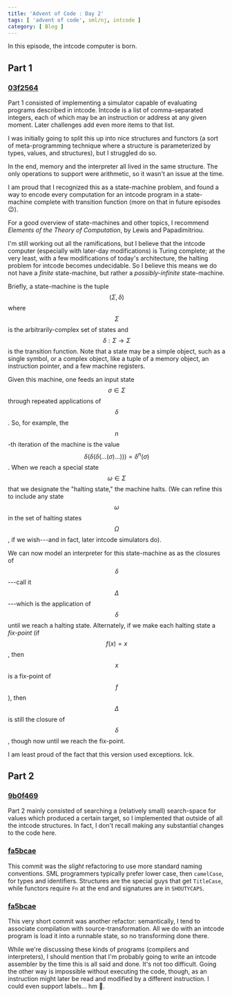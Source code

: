 ```yaml
---
title: 'Advent of Code : Day 2'
tags: [ 'advent of code', sml/nj, intcode ]
category: [ Blog ]
---
```


In this episode, the intcode computer is born.

## Part 1

### [03f2564](https://github.com/benknoble/advent2019/commit/03f256405838cdb75dccaea5f2db5c0f928f39bc)

Part 1 consisted of implementing a simulator capable of evaluating programs
described in intcode. Intcode is a list of comma-separated integers, each of
which may be an instruction or address at any given moment. Later challenges add
even more items to that list.

I was initially going to split this up into nice structures and functors (a
sort of meta-programming technique where a structure is parameterized by types,
values, and structures), but I struggled do so.

In the end, memory and the interpreter all lived in the same structure. The only
operations to support were arithmetic, so it wasn't an issue at the time.

I am proud that I recognized this as a state-machine problem, and found a way to
encode every computation for an intcode program in a state-machine complete with
transition function (more on that in future episodes :wink:).

For a good overview of state-machines and other topics, I recommend *Elements of
the Theory of Computation*, by Lewis and Papadimitriou.

I'm still working out all the ramifications, but I believe that the intcode
computer (especially with later-day modifications) is Turing complete; at the
very least, with a few modifications of today's architecture, the halting
problem for intcode becomes undecidable. So I believe this means we do not have
a *finite* state-machine, but rather a *possibly-infinite* state-machine.

Briefly, a state-machine is the tuple $$(\Sigma, \delta)$$ where $$\Sigma$$ is
the arbitrarily-complex set of states and $$\delta : \Sigma \to \Sigma$$ is the
transition function. Note that a state may be a simple object, such as a single
symbol, or a complex object, like a tuple of a memory object, an instruction
pointer, and a few machine registers.

Given this machine, one feeds an input state $$\sigma \in \Sigma$$ through
repeated applications of $$\delta$$. So, for example, the $$n$$-th iteration of
the machine is the value $$\delta(\delta(\delta(\dots(\sigma)\dots))) =
\delta^n(\sigma)$$. When we reach a special state $$\omega \in \Sigma$$ that we
designate the "halting state," the machine halts. (We can refine this to include
any state $$\omega$$ in the set of halting states $$\Omega$$, if we wish---and
in fact, later intcode simulators do).

We can now model an interpreter for this state-machine as as the closures of
$$\delta$$---call it $$\Delta$$---which is the application of $$\delta$$ until
we reach a halting state. Alternately, if we make each halting state a
*fix-point* (if $$f(x) = x$$, then $$x$$ is a fix-point of $$f$$), then
$$\Delta$$ is still the closure of $$\delta$$, though now until we reach the
fix-point.

I am least proud of the fact that this version used exceptions. Ick.

## Part 2

### [9b0f469](https://github.com/benknoble/advent2019/commit/9b0f469d9502842209e028cd884e5c2ac4f6d50e)

Part 2 mainly consisted of searching a (relatively small) search-space for
values which produced a certain target, so I implemented that outside of all the
intcode structures. In fact, I don't recall making any substantial changes to
the code here.

### [fa5bcae](https://github.com/benknoble/advent2019/commit/fa5bcaef65849697873b053a6031fe579cb857dd)

This commit was the *slight* refactoring to use more standard naming
conventions. SML programmers typically prefer lower case, then `camelCase`, for
types and identifiers. Structures are the special guys that get `TitleCase`,
while functors require `Fn` at the end and signatures are in `SHOUTYCAPS`.

### [fa5bcae](https://github.com/benknoble/advent2019/commit/fa5bcaef65849697873b053a6031fe579cb857dd)

This very short commit was another refactor: semantically, I tend to associate
compilation with source-transformation. All we do with an intcode program is
load it into a runnable state, so no transforming done there.

While we're discussing these kinds of programs (compilers and interpreters), I
should mention that I'm probably going to write an intcode assembler by the time
this is all said and done. It's not too difficult. Going the other way is
impossible without executing the code, though, as an instruction might later be
read and modified by a different instruction. I could even support labels… hm
:thinking:.
